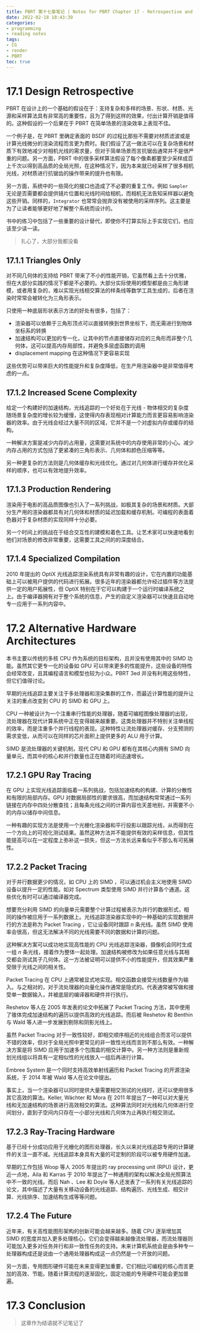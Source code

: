 ```yaml
---
title: PBRT 第十七章笔记 | Notes for PBRT Chapter 17 - Retrospective and The Future
date: 2022-02-18 18:43:39
categories: 
- programming
- reading notes
tags:
- CG
- render
- PBRT
toc: true
---
```


# 17.1 Design Retrospective

PBRT 在设计上的一个基础的假设在于：支持复杂和多样的场景、形状、材质、光源和采样算法具有非常高的重要性，且为了得到这样的效果，付出计算开销是值得的。这种假设的一个后果在于 PBRT 在简单场景的渲染效率上表现不佳。

一个例子是，在 PBRT 里确定表面的 BSDF 的过程比那些不需要对材质滤波或是计算光线微分的渲染流程而言更为费时。我们假设了这一做法可以在复杂场景和材质下有效地减少对相机光线的需求量，但对于简单场景而言抗锯齿通常并不是很严重的问题。另一方面，PBRT 中的很多采样算法假设了每个像素都要至少采样成百上千次以得到高品质的全局光照，在这种情况下，因为本来就已经采样了很多相机光线，对材质进行抗锯齿的操作带来的提升也有限。

另一方面，系统中的一些简化的接口也造成了不必要的重复工作。例如 `Sampler` 无论是否需要都会提供镜片位置和光线时间给相机，而相机无法告知采样器以避免这些开销。同样的，`Integrator` 也常常会抛弃没有被使用的采样序列。这主要是为了让读者能够更好地了解整个系统而设计的。

书中的练习中包括了一些重要的设计替代，即使你不打算实际上手实现它们，也应该至少读一读。

> 扎心了，大部分我都没看

## 17.1.1 Triangles Only

对不同几何体的支持给 PBRT 带来了不小的性能开销，它虽然看上去十分优雅，但在大部分实践的情况下都是不必要的。大部分实际使用的模型都是由三角形建模，或者用复杂的，难以实现光线相交算法的样条线等数学工具生成的，后者在渲染时常常会被转化为三角形表示。

只使用一种底层形状表示方法的好处有很多，包括了：

- 渲染器可以依赖于三角形顶点可以直接转换到世界坐标下，而无需进行到物体坐标系的转换
- 加速结构可以更加的专一化，让其中的节点直接储存对应的三角形而非整个几何体，这可以提高内存局部性，并避免多层虚函数的调用
- displacement mapping 在这种情况下更容易实现

这些优势可以带来巨大的性能提升和复杂度降低，在生产用渲染器中是非常值得考虑的一点。

## 17.1.2 Increased Scene Complexity

给定一个构建好的加速结构，光线追踪的一个好处在于光线 - 物体相交的复杂度随场景复杂度的增长较为缓慢，这使得内存表现相对计算能力而言更容易影响渲染器的效率。由于光线会经过大量不同的区域，它并不是一个对虚拟内存或缓存的结构。

一种解决方案是减少内存的占用量，这需要对系统中的内存使用非常的小心。减少内存占用的方式包括了更紧凑的三角形表示、几何体和颜色压缩等等。

另一种更复杂的方法则是几何体缓存和光线优化。通过对几何体进行缓存并优化采样的顺序，也可以有效地提升效率。

## 17.1.3 Production Rendering

渲染用于电影的高品质图像也引入了一系列挑战，如极其复杂的场景和材质。大部分生产用的渲染器都具有对几何体和材质的延迟加载和缓存机制。可编程的表面着色器对于复杂材质的实现同样十分必要。

另一个时间上的挑战在于结合交互性的建模和着色工具。让艺术家可以快速地看到他们对场景的修改非常重要，这需要工具之间的的深度结合。

## 17.1.4 Specialized Compilation

2010 年提出的 OptiX 光线追踪渲染系统具有非常有趣的设计，它在内置的功能基础上可以被用户提供的代码进行拓展。很多近年的渲染器都允许经过插件等方法提供一定的用户拓展性，但 OptiX 特别在于它可以构建于一个运行时编译系统之上。由于编译器拥有对于整个系统的信息，产生的自定义渲染器可以快速且自动地专一应用于一系列内容中。

# 17.2 Alternative Hardware Architectures

本书主要以传统的多核 CPU 作为系统的目标架构，且并没有使用其中的 SIMD 功能。虽然其它更专一化的设备如 GPU 可以带来更多的性能提升，这些设备的特性会经常改变，且其编程语言和模型也较为小众。PBRT 3ed 并没有利用这些特性，但它们值得讨论。

早期的光线追踪主要关注于多处理器和渲染集群的工作，而最近计算性能的提升让关注的重点改变到 CPU 的 SIMD 和 GPU 上。

CPU 一种被设计为一个注重串行性能的处理器，随着可编程图像处理器的出现，流处理器在现代计算系统中正在变得越来越重要。这类处理器并不特别关注单线程的效率，而是注重多个并行线程的表现。这种特性让流处理器对缓存、分支预测的需求变低，从而可以在同样的芯片面积上提供更多的 ALU 用于计算。

SIMD 是流处理器的关键机制，现代 CPU 和 GPU 都有在其核心内拥有 SIMD 向量单元，而其中的核心和并行数量也正在随着时间迅速增长。

## 17.2.1 GPU Ray Tracing

在 GPU 上实现光线追踪面临着一系列挑战，包括加速结构的构建、计算的分散性和有限的局部内存。GPU 对数据局部性的要求很高，而加速结构常常通过一系列链接在内存中四处分散查找；且每条光线之间的计算内容也天差地别，并需要不小的内存以储存中间信息。

一种有趣的实现方法是使用一个光栅化渲染器和平行投影以跟踪光线，从而得到在一个方向上的可视化测试结果。虽然这种方法并不能提供有效的采样信息，但其性能提高可以在一定程度上弥补这一损失，但这一方法长远来看似乎不那么有可拓展性。

## 17.2.2 Packet Tracing

对于并行数据更少的情况，如 CPU 上的 SIMD ，可以通过机会主义地使用 SIMD 设备以提升一定的性能。如对 Spectrum 类型使用 SIMD 并行计算各个通道。这些优化有时可以通过编译器完成。

想要充分利用 SIMD 的向量单元需要整个计算过程被表示为并行的数据形式，相同的操作被应用于一系列数据上。光线追踪渲染器实现中的一种基础的实现数据并行的方法是称为 Packet Tracing ，它让设备同时跟踪 $n$ 条光线。虽然 SIMD 使用率会很高，但这无法解决不同的光线需要不同的数据和计算的问题。

这种解决方案可以成功地实现高性能的 CPU 光线追踪渲染器，摄像机会同时生成一组 $n$ 条光线，接着作为整体一起处理。加速结构被修改为如果任意光线与其相交都会测试其子几何体。这一方法被证明可以提供不小的性能提升，但其效果严重受限于光线之间的相关性。

Packet Tracing 在 CPU 上通常被显式地实现。相交函数会接受光线数量作为输入。与之相对的，对于流处理器的向量化操作通常是隐式的。代表通常被写做和接受单一数据输入，并被底层的编译器和硬件并行执行。

Reshetov 等人在 2005 年发表的论文中拓展了 Packet Tracing 方法，其中使用了锥体完成加速结构的遍历以提供高效的光线追踪。而后被 Reshetov 和 Benthin 与 Wald 等人进一步发展到剔除和阴影光线上。

虽然 Packet Tracing 对于一致性较好，即相交顺序相近的光线组合而言可以提供不错的效率，但对于全局光照中更常见的非一致性光线而言则不那么有效。一种解决方案是将 SIMD 应用于加速多个包围盒的相交计算中。另一种方法则是重新规划光线组以将具有一定相似性的光线放入一组后再进行计算。

Embree System 是一个同时支持高效单射线遍历和 Packet Tracing 的开源渲染系统，于 2014 年被 Wald 等人在论文中提出。

事实上，当一个渲染器可以同时提供大量需要相交测试的光线时，还可以使用很多其它高效的算法。Keller, Wächter 和 Mora 在 2011 年提出了一种可以对大量光线和无加速结构的场景进行高效相交的算法。这种算法同时对光线和几何体进行空间划分，直到子空间内只存在一小部分光线和几何体为止再执行相交测试。

## 17.2.3 Ray-Tracing Hardware

基于已经十分成功应用于光栅化的图形处理器，长久以来对光线追踪专用的计算硬件的关注一直不减。光线追踪本身具有大量的可定制的阶段可以被专用硬件加速。

早期的工作包括 Woop 等人 2005 年提出的 ray processing unit (RPU) 设计，更近一点地，Aila 和 Karras 于 2010 年提出了一种通用的架构以解决全局光照算法中不一致的光线。而后 Nah 、Lee 和 Doyle 等人还发表了一系列有关光线追踪的论文，其中描述了大量有关移动设备的光线追踪、结构遍历、光线生成、相交计算、光线排序、加速结构生成等等问题。

## 17.2.4 The Future

近年来，有关高性能图形架构的创新可能会越来越多。随着 CPU 逐渐增加其 SIMD 的宽度并加入更多处理核心，它们会变得越来越像流处理器，而流处理器则可能加入更多对任务并行和非一致性任务的支持。未来计算机系统会是由多种专一处理器构成还是说由一个通用处理器构成这一点仍然是一个开放的问题。

另一方面，专用图形硬件可能在未来变得更加重要，它们相比可编程的核心而言更加的高效、节能。随着计算流程的逐渐固化，固定功能的专用硬件可能会更加普遍。

# 17.3 Conclusion

> 这章作为结语就不记笔记了